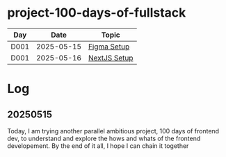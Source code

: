 # project-100-days-of-fullstack

| Day  | Date       | Topic                                     |
| ---- | ---------- | ----------------------------------------- |
| D001 | 2025-05-15 | [Figma Setup](./log/D001-figma-setup.md)  |
| D001 | 2025-05-16 | [NextJS Setup](./log/D002-nextjs-setup.md) |

# Log

## 20250515

Today, I am trying another parallel ambitious project, 100 days of frontend dev, to understand and explore the hows and whats of the frontend developement. By the end of it all, I hope I can chain it together
